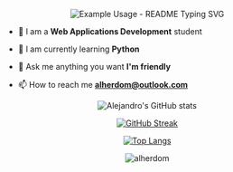 <p align="center">
  
  <img src="https://readme-typing-svg.demolab.com/?lines=Hi+👋+I'm+Alejandro!;Welcome+to+my+Github!&font=Fira%20Code&center=true&width=380&height=50&duration=3000&pause=1000" alt="Example Usage - README Typing SVG">

</p>

<div align="justify">

- 🚀 I am a **Web Applications Development** student

- 🌱 I am currently learning **Python**

- 💬 Ask me anything you want **I'm friendly**

- 📫 How to reach me **alherdom@outlook.com**
                                  
</div>

<div align="center">
  
![Alejandro's GitHub stats](https://github-readme-stats.vercel.app/api?username=alherdom&show_icons=true&theme=transparent&card_width=400)

[![GitHub Streak](https://github-readme-streak-stats.herokuapp.com?user=alherdom&theme=transparent&card_width=400)](https://git.io/streak-stats)

[![Top Langs](https://github-readme-stats.vercel.app/api/top-langs/?username=alherdom&layout=donut&card_width=200)](https://github.com/anuraghazra/github-readme-stats)

<img src="https://komarev.com/ghpvc/?username=alherdom&label=Profile%20views&color=0e75b6&style=for-the-badge" alt="alherdom"/>

</div>
